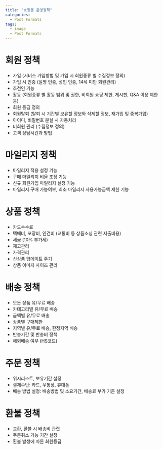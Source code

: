 ```yaml
---
title: "쇼핑몰 운영정책"
categories:
  - Post Formats
tags:
  - image
  - Post Formats
---
```

   
# 회원 정책
- 가입 (서비스 가입방법 및 가입 시 회원종류 별 수집정보 정의)
- 가입 시 인증 (실명 인증, 성인 인증, 14세 미만 회원관리)
- 추천인 기능
- 활동 (회원종류 별 활동 범위 및 권한, 비회원 쇼핑 제한, 게시판, Q&A 이용 제한 등)
- 회원 등급 정의
- 회원탈퇴 (탈퇴 시 기간별 보유할 정보와 삭제할 정보, 재가입 및 중복가입)
- 아이디, 비밀번호 분실 시 자동처리
- 비회원 관리 (수집정보 정의)
- 고객 상담시간과 방법   
   
   
# 마일리지 정책
- 마일리지 적용 설정 기능
- 구매 마일리지 비율 조정 기능
- 신규 회원가입 마일리지 설정 기능
- 마일리지 구매 가능여부, 최소 마일리지 사용가능금액 제한 기능   
   
   
# 상품 정책
- 카드수수료
- 택배비, 포장비, 인건비 (교통비 등 상품소싱 관련 지출비용)
- 세금 (10% 부가세)
- 재고관리
- 가격관리
- 신상품 업데이트 주기
- 상품 이미지 사이즈 관리   
   
   
# 배송 정책
- 모든 상품 유/무료 배송
- 카테고리별 유/무료 배송
- 금액별 유/무료 배송
- 상품별 구매제한
- 지역별 유/무료 배송, 한정지역 배송
- 반송기간 및 반송비 정책
- 해외배송 여부 (HS코드)   
   
   
# 주문 정책
- 위시리스트, 보유기간 설정
- 결제수단: 카드, 무통장, 휴대폰
- 배송 방법 설정: 배송방법 및 소요기간, 배송료 부가 기준 설정   
   
   
# 환불 정책
- 교환, 환불 시 배송비 관련
- 주문취소 가능 기간 설정
- 환불 발생에 따른 회원등급   
   
   
